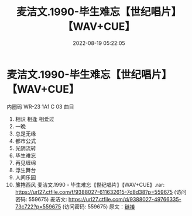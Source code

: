 ﻿---
title: 麦洁文.1990-毕生难忘【世纪唱片】【WAV+CUE】
date: 2022-08-19 05:22:05
categories: WAV车载音乐、镜像
tags: 华语中文
---
# 麦洁文.1990-毕生难忘【世纪唱片】【WAV+CUE】

内圈码 WR-23 1A1 C 03
曲目
01. 相识 相逢 相爱过
02. 一晚
03. 总是无缘
04. 都市公式
05. 光阴流转
06. 毕生难忘
07. 再见缠绵
08. 浮生舞台
09. 人间乐园
10. 簾捲西风
麦洁文.1990 - 毕生难忘【世纪唱片】【WAV+CUE】.rar:
https://url27.ctfile.com/f/9388027-611632615-7d8d38?p=559675
(访问密码: 559675)
麦洁文: https://url27.ctfile.com/d/9388027-49766335-73c722?p=559675
(访问密码: 559675)
原文：[链接](https://blog.sina.com.cn/s/blog_1647c7e7601030yxw.html)